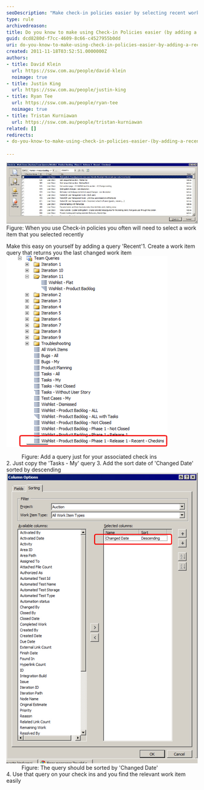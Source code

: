 ```yaml
---
seoDescription: "Make check-in policies easier by selecting recent work items using a "Recent" query that returns the last changed work item."
type: rule
archivedreason: 
title: Do you know to make using Check-in Policies easier (by adding a 'Recent' Query)?
guid: dcd8280d-f7cc-4609-8c66-c4527955b0dd
uri: do-you-know-to-make-using-check-in-policies-easier-by-adding-a-recent-query
created: 2011-11-18T03:52:51.0000000Z
authors:
- title: David Klein
  url: https://ssw.com.au/people/david-klein
  noimage: true
- title: Justin King
  url: https://ssw.com.au/people/justin-king
- title: Ryan Tee
  url: https://ssw.com.au/people/ryan-tee
  noimage: true
- title: Tristan Kurniawan
  url: https://ssw.com.au/people/tristan-kurniawan
related: []
redirects:
- do-you-know-to-make-using-check-in-policies-easier-(by-adding-a-recent-query)

---
```


![Select A Recent Work Item](SelectARecentWorkItem.jpg)Figure: When you use Check-in policies you often will need to select a work item that you selected recently

<!--endintro-->


Make this easy on yourself by adding a query 'Recent'1. Create a work item query that returns you the last changed work item <img alt="Add a query" src="AddQuery.jpg">
<dd>Figure: Add a query just for your associated check ins </dd>
2. Just copy the 'Tasks - My' query
3. Add the sort date of 'Changed Date' sorted by descending <img alt="Sorted the query by 'Changed Date' " src="SortedByChangedDate.jpg">
<dd>Figure: The query should be sorted by 'Changed Date' </dd>
4. Use that query on your check ins and you find the relevant work item easily
